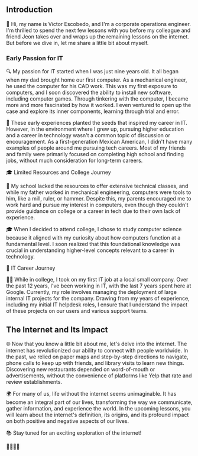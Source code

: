 ## Introduction

👋 Hi, my name is Victor Escobedo, and I'm a corporate operations engineer. I'm thrilled to spend the next few lessons with you before my colleague and friend Jeon takes over and wraps up the remaining lessons on the internet. But before we dive in, let me share a little bit about myself.

### Early Passion for IT

🔍 My passion for IT started when I was just nine years old. It all began when my dad brought home our first computer. As a mechanical engineer, he used the computer for his CAD work. This was my first exposure to computers, and I soon discovered the ability to install new software, including computer games. Through tinkering with the computer, I became more and more fascinated by how it worked. I even ventured to open up the case and explore its inner components, learning through trial and error.

🌱 These early experiences planted the seeds that inspired my career in IT. However, in the environment where I grew up, pursuing higher education and a career in technology wasn't a common topic of discussion or encouragement. As a first-generation Mexican American, I didn't have many examples of people around me pursuing tech careers. Most of my friends and family were primarily focused on completing high school and finding jobs, without much consideration for long-term careers.

🎓 Limited Resources and College Journey

🚧 My school lacked the resources to offer extensive technical classes, and while my father worked in mechanical engineering, computers were tools to him, like a mill, ruler, or hammer. Despite this, my parents encouraged me to work hard and pursue my interest in computers, even though they couldn't provide guidance on college or a career in tech due to their own lack of experience.

🎓 When I decided to attend college, I chose to study computer science because it aligned with my curiosity about how computers function at a fundamental level. I soon realized that this foundational knowledge was crucial in understanding higher-level concepts relevant to a career in technology.

💼 IT Career Journey

👨‍💻 While in college, I took on my first IT job at a local small company. Over the past 12 years, I've been working in IT, with the last 7 years spent here at Google. Currently, my role involves managing the deployment of large internal IT projects for the company. Drawing from my years of experience, including my initial IT helpdesk roles, I ensure that I understand the impact of these projects on our users and various support teams.

## The Internet and Its Impact

🌐 Now that you know a little bit about me, let's delve into the internet. The internet has revolutionized our ability to connect with people worldwide. In the past, we relied on paper maps and step-by-step directions to navigate, phone calls to keep up with friends, and library visits to learn new things. Discovering new restaurants depended on word-of-mouth or advertisements, without the convenience of platforms like Yelp that rate and review establishments.

🌍 For many of us, life without the internet seems unimaginable. It has become an integral part of our lives, transforming the way we communicate, gather information, and experience the world. In the upcoming lessons, you will learn about the internet's definition, its origins, and its profound impact on both positive and negative aspects of our lives.

📚 Stay tuned for an exciting exploration of the internet!

👨‍💻🌐🌟